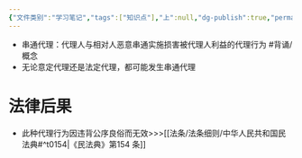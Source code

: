 ```yaml
---
{"文件类别":"学习笔记","tags":["知识点"],"上":null,"dg-publish":true,"permalink":"/学习笔记/知识点/串通代理/","dgPassFrontmatter":true}
---
```


- 串通代理：代理人与相对人恶意串通实施损害被代理人利益的代理行为 #背诵/概念 
- 无论意定代理还是法定代理，都可能发生串通代理
# 法律后果
- 此种代理行为因违背公序良俗而无效>>>[[法条/法条细则/中华人民共和国民法典#^t0154\|《民法典》第154 条]]